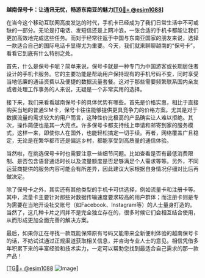 **越南保号卡：让通讯无忧，畅游东南亚的魅力[[TG💪+ @esim1088](https://t.me/s/esim1088)]**

在当今这个移动互联网高度发达的时代，手机卡已经成为了我们日常生活中不可或缺的一部分。无论是打电话、发短信还是上网冲浪，一张合适的手机卡都能让我们更加高效地完成这些任务。而对于经常往返于中国与东南亚国家的朋友来说，选择一款适合自己的国际电话卡显得尤为重要。今天，我们就来聊聊越南的“保号卡”，看看它到底有什么特别之处。

首先，什么是保号卡呢？简单来说，保号卡就是一种专门为中国游客或长期居住者设计的手机卡服务。它的主要功能是帮助用户保持现有的手机号码不变，同时享受当地低廉的通话资费以及便捷的数据流量套餐。这对于那些需要频繁联系国内亲友或者处理工作事务的人来说，无疑是一个非常实用的选择。

接下来，我们来看看越南保号卡的具体优势有哪些。首先是价格实惠，相比于直接购买当地的普通SIM卡，保号卡往往能够提供更具竞争力的价格方案。尤其是对于数据流量的需求较大的用户而言，这种性价比极高的产品确实让人难以拒绝。其次，操作简便也是其一大亮点。许多保号卡都支持线上申请和邮寄到家的服务模式，这样一来，即使你人在国外，也能轻松搞定一切手续。再者，网络覆盖广且稳定，无论是在繁华都市还是偏远乡村，都能享受到高质量的通信体验。

当然啦，在挑选保号卡时也需要注意一些细节问题。比如查看是否有最低消费限制、是否包含语音通话时长以及流量额度是否足够满足个人需求等等。另外，不同运营商提供的服务内容可能会有所差异，因此建议大家根据自身情况仔细对比后再做决定。

除了保号卡之外，其实还有其他类型的手机卡可供选择，例如流量卡和注册卡等。其中，流量卡主要针对那些对数据传输速度要求较高的用户群体；而注册卡则是专为需要在当地开设社交账号（如Facebook、Instagram等）的人士量身打造的。当然了，这几种卡片之间并不是完全独立存在的，很多时候它们会相互结合使用，从而形成更加全面完善的解决方案。

最后，如果你正在寻找一款既能保障原有号码又能带来全新便利体验的越南保号卡的话，不妨试试通过正规渠道获取相关信息，并咨询专业人士的意见。相信凭借多年积累下来的丰富经验和技术实力，一定可以帮助您找到最适合自己需求的那一款产品！

[[TG💪+ @esim1088](https://t.me/s/esim1088) ![Image](https://i.postimg.cc/4NQfJmqS/Snipaste-2025-05-13-00-14-12.png)]